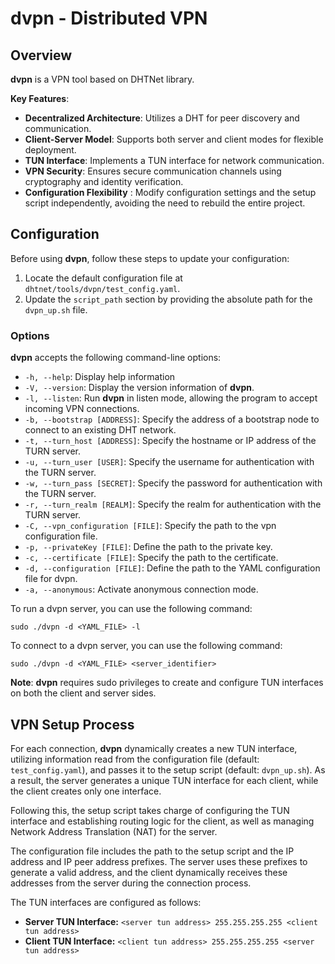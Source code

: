 # dvpn - Distributed VPN

## Overview

**dvpn** is a VPN tool based on DHTNet library.

**Key Features**:

- **Decentralized Architecture**: Utilizes a DHT for peer discovery and communication.
- **Client-Server Model**: Supports both server and client modes for flexible deployment.
- **TUN Interface**: Implements a TUN interface for network communication.
- **VPN Security**: Ensures secure communication channels using cryptography and identity verification.
- **Configuration Flexibility** : Modify configuration settings and the setup script independently, avoiding the need to rebuild the entire project.

## Configuration

Before using **dvpn**, follow these steps to update your configuration:

1. Locate the default configuration file at `dhtnet/tools/dvpn/test_config.yaml`.
2. Update the `script_path` section by providing the absolute path for the `dvpn_up.sh` file.

### Options

**dvpn** accepts the following command-line options:

- `-h, --help`: Display help information
- `-V, --version`: Display the version information of **dvpn**.
- `-l, --listen`: Run **dvpn** in listen mode, allowing the program to accept incoming VPN connections.
- `-b, --bootstrap [ADDRESS]`: Specify the address of a bootstrap node to connect to an existing DHT network.
- `-t, --turn_host [ADDRESS]`: Specify the hostname or IP address of the TURN server.
- `-u, --turn_user [USER]`: Specify the username for authentication with the TURN server.
- `-w, --turn_pass [SECRET]`: Specify the password for authentication with the TURN server.
- `-r, --turn_realm [REALM]`: Specify the realm for authentication with the TURN server.
- `-C, --vpn_configuration [FILE]`: Specify the path to the vpn configuration file.
- `-p, --privateKey [FILE]`: Define the path to the private key.
- `-c, --certificate [FILE]`: Specify the path to the certificate.
- `-d, --configuration [FILE]`: Define the path to the YAML configuration file for dvpn.
- `-a, --anonymous`: Activate anonymous connection mode.

To run a dvpn server, you can use the following command:
```shell
sudo ./dvpn -d <YAML_FILE> -l
```

To connect to a dvpn server, you can use the following command:
```shell
sudo ./dvpn -d <YAML_FILE> <server_identifier>
```

**Note**: **dvpn** requires sudo privileges to create and configure TUN interfaces on both the client and server sides.


## VPN Setup Process

For each connection, **dvpn** dynamically creates a new TUN interface, utilizing information read from the configuration file (default: `test_config.yaml`), and passes it to the setup script (default: `dvpn_up.sh`). As a result, the server generates a unique TUN interface for each client, while the client creates only one interface.


Following this, the setup script takes charge of configuring the TUN interface and establishing routing logic for the client, as well as managing Network Address Translation (NAT) for the server.

The configuration file includes the path to the setup script and the IP address and IP peer address prefixes. The server uses these prefixes to generate a valid address, and the client dynamically receives these addresses from the server during the connection process.


The TUN interfaces are configured as follows:

- **Server TUN Interface:** `<server tun address> 255.255.255.255 <client tun address>`
- **Client TUN Interface:** `<client tun address> 255.255.255.255 <server tun address>`
